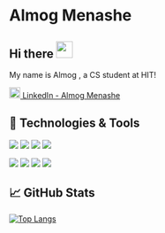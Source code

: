 # Almog Menashe

## Hi there <img src="https://raw.githubusercontent.com/MartinHeinz/MartinHeinz/master/wave.gif" width="30px">

<p> My name is Almog , a CS student at HIT! </p>

<a href="https://www.linkedin.com/in/almog-menashe-7787561a9//"><img height="20" src="https://github.com/WaylonWalker/WaylonWalker/blob/main/icon/linkedin.png?raw=true">  LinkedIn - Almog Menashe</a>

## 🔧 Technologies & Tools 
![](https://img.shields.io/badge/Code-JavaScript-informational?style=flat&logo=javascript&logoColor=white&color=2bbc8a)
![](https://img.shields.io/badge/Code-HTML-informational?style=flat&logo=html&logoColor=white&color=2bbc8a) 
![](https://img.shields.io/badge/Code-CSS-informational?style=flat&logo=css&logoColor=white&color=2bbc8a)
![](https://img.shields.io/badge/Code-Java-informational?style=flat&logo=java&logoColor=white&color=2bbc8a)

![](https://img.shields.io/badge/FrameWork-Node.js-informational?style=flat&logo=nodejs&logoColor=white&color=2bbc8a)
![](https://img.shields.io/badge/FrameWork-Express.js-informational?style=flat&logo=expressjs&logoColor=white&color=2bbc8a)
![](https://img.shields.io/badge/FrameWork-Mongoose-informational?style=flat&logo=nodejs&logoColor=white&color=2bbc8a)
![](https://img.shields.io/badge/DataBase-MongoDB-informational?style=flat&logo=mongodb&logoColor=white&color=2bbc8a)


<p>
</p>

## 📈 GitHub Stats

[![Top Langs](https://github-readme-stats.vercel.app/api/top-langs/?username=AlmogMenashe&layout=compact)](https://github.com/AlmogMenashe/github-readme-stats)

